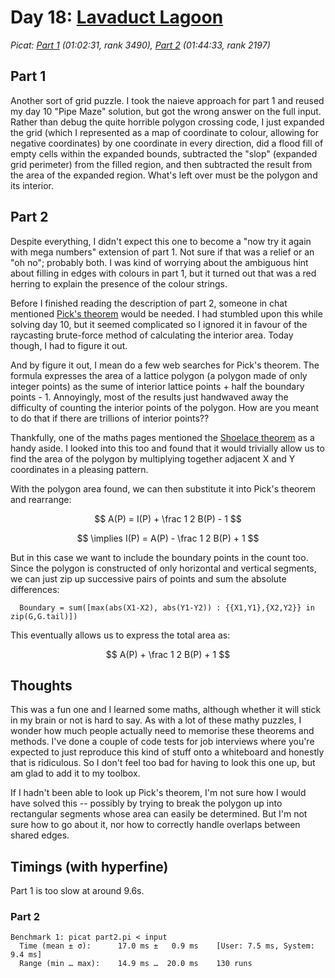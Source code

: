 # Day 18: [Lavaduct Lagoon](https://adventofcode.com/2023/day/18)
*Picat: [Part 1](https://github.com/DestyNova/advent_of_code_2023/blob/main/18/part1.pi) (01:02:31, rank 3490), [Part 2](https://github.com/DestyNova/advent_of_code_2023/blob/main/18/part2.pi) (01:44:33, rank 2197)*

## Part 1

Another sort of grid puzzle. I took the naieve approach for part 1 and reused my day 10 "Pipe Maze" solution, but got the wrong answer on the full input. Rather than debug the quite horrible polygon crossing code, I just expanded the grid (which I represented as a map of coordinate to colour, allowing for negative coordinates) by one coordinate in every direction, did a flood fill of empty cells within the expanded bounds, subtracted the "slop" (expanded grid perimeter) from the filled region, and then subtracted the result from the area of the expanded region. What's left over must be the polygon and its interior.

## Part 2

Despite everything, I didn't expect this one to become a "now try it again with mega numbers" extension of part 1. Not sure if that was a relief or an "oh no"; probably both. I was kind of worrying about the ambiguous hint about filling in edges with colours in part 1, but it turned out that was a red herring to explain the presence of the colour strings.

Before I finished reading the description of part 2, someone in chat mentioned [Pick's theorem](https://brilliant.org/wiki/picks-theorem) would be needed. I had stumbled upon this while solving day 10, but it seemed complicated so I ignored it in favour of the raycasting brute-force method of calculating the interior area. Today though, I had to figure it out.

And by figure it out, I mean do a few web searches for Pick's theorem. The formula expresses the area of a lattice polygon (a polygon made of only integer points) as the sume of interior lattice points + half the boundary points - 1. Annoyingly, most of the results just handwaved away the difficulty of counting the interior points of the polygon. How are you meant to do that if there are trillions of interior points??

Thankfully, one of the maths pages mentioned the [Shoelace theorem](https://artofproblemsolving.com/wiki/index.php/Shoelace_Theorem) as a handy aside. I looked into this too and found that it would trivially allow us to find the area of the polygon by multiplying together adjacent X and Y coordinates in a pleasing pattern.

With the polygon area found, we can then substitute it into Pick's theorem and rearrange:

$$ A(P) = I(P) + \frac 1 2 B(P) - 1 $$

$$ \implies I(P) = A(P) - \frac 1 2 B(P) + 1 $$

But in this case we want to include the boundary points in the count too. Since the polygon is constructed of only horizontal and vertical segments, we can just zip up successive pairs of points and sum the absolute differences:

```picat
  Boundary = sum([max(abs(X1-X2), abs(Y1-Y2)) : {{X1,Y1},{X2,Y2}} in zip(G,G.tail)])
```

This eventually allows us to express the total area as:

$$ A(P) + \frac 1 2 B(P) + 1 $$

## Thoughts

This was a fun one and I learned some maths, although whether it will stick in my brain or not is hard to say. As with a lot of these mathy puzzles, I wonder how much people actually need to memorise these theorems and methods. I've done a couple of code tests for job interviews where you're expected to just reproduce this kind of stuff onto a whiteboard and honestly that is ridiculous. So I don't feel too bad for having to look this one up, but am glad to add it to my toolbox.

If I hadn't been able to look up Pick's theorem, I'm not sure how I would have solved this -- possibly by trying to break the polygon up into rectangular segments whose area can easily be determined. But I'm not sure how to go about it, nor how to correctly handle overlaps between shared edges.

## Timings (with hyperfine)

Part 1 is too slow at around 9.6s.

### Part 2

```
Benchmark 1: picat part2.pi < input
  Time (mean ± σ):      17.0 ms ±   0.9 ms    [User: 7.5 ms, System: 9.4 ms]
  Range (min … max):    14.9 ms …  20.0 ms    130 runs
```
